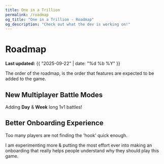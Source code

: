 ```yaml
---
title: One in a Trillion
permalink: /roadmap
og_title: "One in a Trillion - Roadmap"
og_description: "Check out what the dev is working on!"
---
```



# Roadmap
**Last updated:** {{ "2025-09-22" | date: "%d %b %Y" }}

The order of the roadmap, is the order that features are expected to be added to the game.


## New Multiplayer Battle Modes
Adding **Day** & **Week** long 1v1 battles!


## Better Onboarding Experience
Too many players are not finding the 'hook' quick enough.

I am experimenting more & putting the most effort ever into making an onboarding that really helps people understand why they should play this game.
